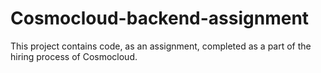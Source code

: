 # Cosmocloud-backend-assignment
This project contains code, as an assignment, completed as a part of the hiring process of Cosmocloud.
